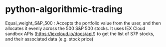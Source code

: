 # python-algorithmic-trading

Equal_weight_S&P_500 : Accepts the portfolio value from the user, and then allocates it evenly across the 500 S&P 500 stocks. It uses IEX Cloud sandbox APIs (https://iexcloud.io/docs/api/) to get the list of S7P stocks, and their associated data (e.g. stock price)
